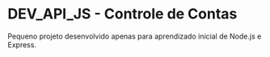# DEV_API_JS - Controle de Contas

Pequeno projeto desenvolvido apenas para aprendizado inicial de Node.js e Express.

